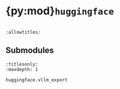 # {py:mod}`huggingface`

```{py:module} huggingface
```

```{autodoc2-docstring} huggingface
:allowtitles:
```

## Submodules

```{toctree}
:titlesonly:
:maxdepth: 1

huggingface.vllm_export
```
